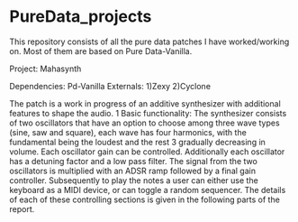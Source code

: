 # PureData_projects
This repository consists of all the pure data patches I have worked/working on. Most of them are based on Pure Data-Vanilla.

Project: Mahasynth

Dependencies:
  Pd-Vanilla
  Externals:
    1)Zexy
    2)Cyclone

The patch is a work in progress of an additive synthesizer with additional features to shape the audio. 1 Basic functionality: 
The synthesizer consists of two oscillators that have an option to choose among three wave types (sine, saw and square), each wave has four harmonics, with the fundamental being the loudest and the rest 3 gradually decreasing in volume. Each oscillator gain can be controlled. Additionally each oscillator has a detuning factor and a low pass filter. The signal from the two oscillators is multiplied with an ADSR ramp followed by a final gain controller. 
Subsequently to play the notes a user can either use the keyboard as a MIDI device, or can toggle a random sequencer. The details of each of these controlling sections is given in the following parts of the report.


